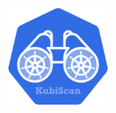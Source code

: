 <img src="https://github.com/2niknatan/killercodacheck/blob/main/KubiScan/kubiscan_logo.png?raw=true" alt="kubiscan_logp" width="200"/>